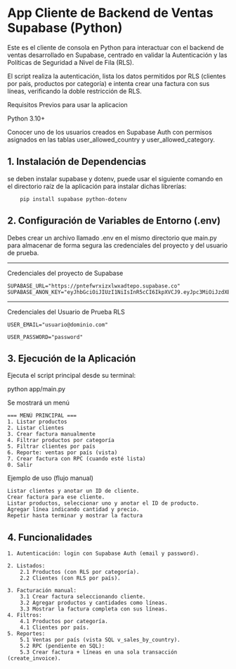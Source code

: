 # App Cliente de Backend de Ventas Supabase (Python)

Este es el cliente de consola en Python para interactuar con el backend de ventas desarrollado en Supabase, centrado en validar la Autenticación y las Políticas de Seguridad a Nivel de Fila (RLS).

El script realiza la autenticación, lista los datos permitidos por RLS (clientes por país, productos por categoría) e intenta crear una factura con sus líneas, verificando la doble restricción de RLS.

Requisitos Previos para usar la aplicacion

Python 3.10+

Conocer uno de los usuarios creados en Supabase Auth con permisos asignados en las tablas user_allowed_country y user_allowed_category.

## 1. Instalación de Dependencias

se deben instalar supabase y dotenv, puede usar el siguiente comando en el directorio raíz de la aplicación para instalar dichas librerías:

        pip install supabase python-dotenv

## 2. Configuración de Variables de Entorno (.env)

Debes crear un archivo llamado .env en el mismo directorio que main.py para almacenar de forma segura las credenciales del proyecto y del usuario de prueba.

-----------------------------------------------------
Credenciales del proyecto de Supabase

    SUPABASE_URL="https://pntefwrxizxlwxadtepo.supabase.co"
    SUPABASE_ANON_KEY="eyJhbGciOiJIUzI1NiIsInR5cCI6IkpXVCJ9.eyJpc3MiOiJzdXBhYmFzZSIsInJlZiI6InBudGVmd3J4aXp4bHd4YWR0ZXBvIiwicm9sZSI6ImFub24iLCJpYXQiOjE3NTkwMjQ2MDgsImV4cCI6MjA3NDYwMDYwOH0.GmH8LMZSlP9gfHWyq3fxDFSyWT_yWVGFydDgPj6XbMA"
-----------------------------------------------------
Credenciales del Usuario de Prueba RLS

    USER_EMAIL="usuario@dominio.com"

    USER_PASSWORD="password"

## 3. Ejecución de la Aplicación

Ejecuta el script principal desde su terminal:

python app/main.py

Se mostrará un menú

    === MENÚ PRINCIPAL ===
    1. Listar productos
    2. Listar clientes
    3. Crear factura manualmente
    4. Filtrar productos por categoría
    5. Filtrar clientes por país
    6. Reporte: ventas por país (vista)
    7. Crear factura con RPC (cuando esté lista)
    0. Salir

 Ejemplo de uso (flujo manual)

    Listar clientes y anotar un ID de cliente.
    Crear factura para ese cliente.
    Listar productos, seleccionar uno y anotar el ID de producto.
    Agregar línea indicando cantidad y precio.
    Repetir hasta terminar y mostrar la factura

## 4. Funcionalidades

    1. Autenticación: login con Supabase Auth (email y password).

    2. Listados:
        2.1 Productos (con RLS por categoría).
        2.2 Clientes (con RLS por país).

    3. Facturación manual:
        3.1 Crear factura seleccionando cliente. 
        3.2 Agregar productos y cantidades como líneas.
        3.3 Mostrar la factura completa con sus líneas.
    4. Filtros:
        4.1 Productos por categoría.
        4.1 Clientes por país. 
    5. Reportes:
        5.1 Ventas por país (vista SQL v_sales_by_country).
        5.2 RPC (pendiente en SQL):
        5.3 Crear factura + líneas en una sola transacción (create_invoice).
    